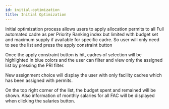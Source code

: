 ```yaml
---
id: initial-optimization
title: Initial Optimization 
---
```


Initial optimization process allows users to apply allocation permits to all Full automated cadre as per Priority Ranking index but limited with budget set and maximum supply if available for specific cadre. So user will only need to see the list and press the apply constraint button

Once the apply constraint button is hit, cadres of selection will be highlighted in blue colors and the user can filter and view only the assigned list by pressing the PRI filter.

New assignment choice will display the user with only facility cadres which has been assigned with permits. 

On the top right corner of the list, the budget spent and remained will be shown. Also information of monthly salaries for all FAC will be displayed when clicking the salaries button.